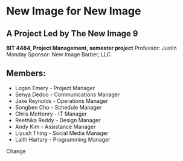 # New Image for New Image

## A Project Led by The New Image 9

**BIT 4484, Project Management, semester project**
Professor: Justin Monday
Sponsor: New Image Barber, LLC

## Members:

-   Logan Emery - Project Manager
-   Senya Dedoo - Communications Manager
-   Jake Reynolds - Operations Manager
-   Songben Cho - Schedule Manager
-   Chris McHenry - IT Manager
-   Reethika Reddy - Design Manager
-   Andy Kim - Assistance Manager
-   Liyush Thing - Social Media Manager
-   Laith Hartary - Programming Manager

Change
